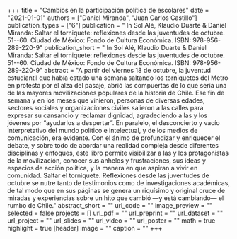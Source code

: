 +++
title = "Cambios en la participación política de escolares"
date = "2021-01-01"
authors = ["Daniel Miranda", "Juan Carlos Castillo"]
publication_types = ["6"]
publication = " In Sol Alé, Klaudio Duarte & Daniel Miranda: Saltar el torniquete: reflexiones desde las juventudes de octubre.  51--60. Ciudad de México: Fondo de Cultura Económica. ISBN: 978-956-289-220-9"
publication_short = " In Sol Alé, Klaudio Duarte & Daniel Miranda: Saltar el torniquete: reflexiones desde las juventudes de octubre.  51--60. Ciudad de México: Fondo de Cultura Económica. ISBN: 978-956-289-220-9"
abstract = "A partir del viernes 18 de octubre, la juventud estudiantil que había estado una semana saltando los torniquetes del Metro en protesta por el alza del pasaje, abrió las compuertas de lo que sería una de las mayores movilizaciones populares de la historia de Chile. Ese fin de semana y en los meses que vinieron, personas de diversas edades, sectores sociales y organizaciones civiles salieron a las calles para expresar su cansancio y reclamar dignidad, agradeciendo a las y los jóvenes por “ayudarlos a despertar”. En paralelo, el desconcierto y vacío interpretativo del mundo político e intelectual, y de los medios de comunicación, era evidente. Con el ánimo de profundizar y enriquecer el debate, y sobre todo de abordar una realidad compleja desde diferentes disciplinas y enfoques, este libro permite visibilizar a las y los protagonistas de la movilización, conocer sus anhelos y frustraciones, sus ideas y espacios de acción política, y la manera en que aspiran a vivir en comunidad. Saltar el torniquete. Reflexiones desde las juventudes de octubre se nutre tanto de testimonios como de investigaciones académicas, de tal modo que en sus páginas se genera un riquísimo y original cruce de miradas y experiencias sobre un hito que cambió —y está cambiando— el rumbo de Chile."
abstract_short = ""
url_code = ""
image_preview = ""
selected = false
projects = []
url_pdf = ""
url_preprint = ""
url_dataset = ""
url_project = ""
url_slides = ""
url_video = ""
url_poster = ""
math = true
highlight = true
[header]
image = ""
caption = ""
+++
